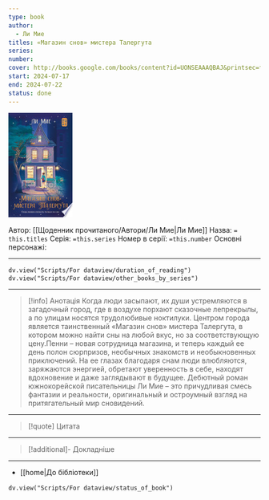 ```yaml
---
type: book
author:
  - Ли Мие
titles: «Магазин снов» мистера Талергута
series: 
number: 
cover: http://books.google.com/books/content?id=UONSEAAAQBAJ&printsec=frontcover&img=1&zoom=1&edge=curl&source=gbs_api
start: 2024-07-17
end: 2024-07-22
status: done
---
```

![cover|150](media/cover!150-521.jpg)

Автор: [[Щоденник прочитаного/Автори/Ли Мие|Ли Мие]]
Назва: `= this.titles`
Серія:  `=this.series`
Номер в серії: `=this.number`
Основні персонажі:

---
```dataviewjs
dv.view("Scripts/For dataview/duration_of_reading")
dv.view("Scripts/For dataview/other_books_by_series")
```

---
>[!info] Анотація
>Когда люди засыпают, их души устремляются в загадочный город, где в воздухе порхают сказочные лепрекрылы, а по улицам носятся трудолюбивые ноктилуки. Центром города является таинственный «Магазин снов» мистера Талергута, в котором можно найти сны на любой вкус, но за соответствующую цену.Пенни – новая сотрудница магазина, и теперь каждый ее день полон сюрпризов, необычных знакомств и необыкновенных приключений. На ее глазах благодаря снам люди влюбляются, заряжаются энергией, обретают уверенность в себе, находят вдохновение и даже заглядывают в будущее.
>Дебютный роман южнокорейской писательницы Ли Мие – это причудливая смесь фантазии и реальности, оригинальный и остроумный взгляд на притягательный мир сновидений.
___

>[!quote] Цитата

---
>[!additional]- Докладніше

---

- [[home|До бібліотеки]]

```dataviewjs
dv.view("Scripts/For dataview/status_of_book")
```